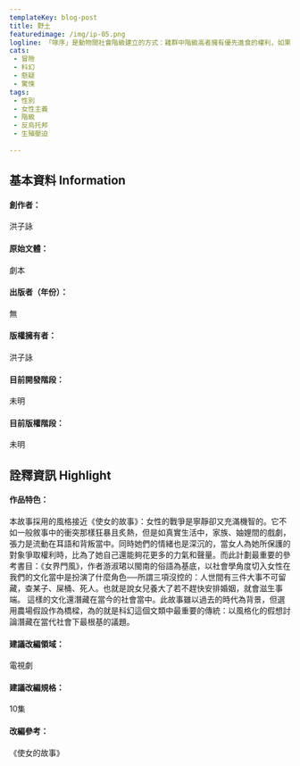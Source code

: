 ```yaml
---
templateKey: blog-post
title: 野土
featuredimage: /img/ip-05.png
logline: 「啄序」是動物間社會階級建立的方式：雞群中階級高者擁有優先進食的權利，如果弱勢個體先吃了食物，便會被團體中的其他雞隻啄咬警告。月霞從十數年前嫁來林家做童養媳開始，每天都會看顧著眼前的這畝田。她本該如這片稻浪一樣生養不息，然而就在今天早上，她得知自己未成婚的丈夫榮年失蹤了。
cats:
 - 冒險
 - 科幻
 - 懸疑
 - 驚悚
tags: 
 - 性別
 - 女性主義
 - 階級
 - 反烏托邦
 - 生殖壓迫
 
---
```

 
## 基本資料 Information
 
#### 創作者：
洪子詠
#### 原始文體：
劇本
#### 出版者（年份）：
無
#### 版權擁有者：
洪子詠
#### 目前開發階段：
未明
#### 目前版權階段：
未明

## 詮釋資訊 Highlight

#### 作品特色：
本故事採用的風格接近《使女的故事》：女性的戰爭是寧靜卻又充滿機智的。它不如一般敘事中的衝突那樣狂暴且炙熱，但是如真實生活中，家族、妯娌間的戲劇，張力是流動在耳語和背叛當中。同時她們的情緒也是深沉的，當女人為她所保護的對象爭取權利時，比為了她自己還能夠花更多的力氣和聲量。而此計劃最重要的參考書目：《女界門風》，作者游淑珺以閩南的俗語為基底，以社會學角度切入女性在我們的文化當中是扮演了什麼角色──所謂三項沒控的：人世間有三件大事不可留藏，查某子、屎桶、死人。也就是說女兒養大了若不趕快安排婚姻，就會滋生事端。
這樣的文化還潛藏在當今的社會當中。此故事雖以過去的時代為背景，但選用農場假設作為橋樑，為的就是科幻這個文類中最重要的傳統：以風格化的假想討論潛藏在當代社會下最根基的議題。
 
#### 建議改編領域：
電視劇
#### 建議改編規格：
10集
#### 改編參考：
《使女的故事》
